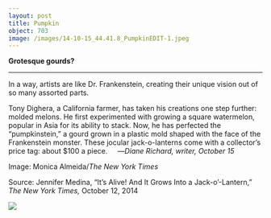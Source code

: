 ```yaml
---
layout: post
title: Pumpkin
object: 703
image: /images/14-10-15_44.41.8_PumpkinEDIT-1.jpeg
---
```

**Grotesque gourds?**

****

In a way, artists are like Dr. Frankenstein, creating their unique vision out of so many assorted parts.

Tony Dighera, a California farmer, has taken his creations one step further: molded melons. He first experimented with growing a square watermelon, popular in Asia for its ability to stack. Now, he has perfected the “pumpkinstein,” a gourd grown in a plastic mold shaped with the face of the Frankenstein monster. These jocular jack-o-lanterns come with a collector’s price tag: about \$100 a piece.
     —*Diane Richard, writer, October 15*

Image: Monica Almeida/*The New York Times*

Source: Jennifer Medina, “It’s Alive! And It Grows Into a Jack-o’-Lantern,” *The New York Times,* October 12, 2014

![]({{siteurl.base}}/images/14-10-15_44.41.8_PumpkinEDIT-1.jpeg)

